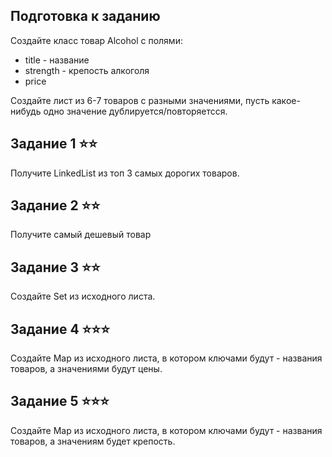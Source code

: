 ## Подготовка к заданию
Создайте класс товар Alcohol с полями:
 - title - название 
 - strength - крепость алкоголя
 - price

Создайте лист из 6-7 товаров с разными значениями, пусть какое-нибудь одно значение дублируется/повторяетсся.

## Задание 1  ⭐⭐

Получите LinkedList из топ 3 самых дорогих товаров.

## Задание 2 ⭐⭐

Получите самый дешевый товар

## Задание 3 ⭐⭐

Создайте Set из исходного листа.


## Задание 4 ⭐⭐⭐

Создайте Map из исходного листа, в котором ключами будут - названия товаров, а значениями будут цены.

## Задание 5 ⭐⭐⭐

Создайте Map из исходного листа, в котором ключами будут - названия товаров, а значениям будет крепость.



